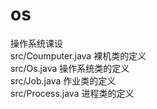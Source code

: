 # os  
操作系统课设  
src/Coumputer.java 裸机类的定义  
src/Os.java        操作系统类的定义  
src/Job.java       作业类的定义  
src/Process.java   进程类的定义  
